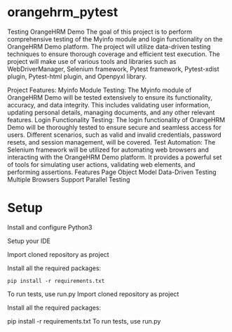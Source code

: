 # orangehrm_pytest

Testing OrangeHRM Demo
The goal of this project is to perform comprehensive testing of the Myinfo module and login functionality on the OrangeHRM Demo platform. The project will utilize data-driven testing techniques to ensure thorough coverage and efficient test execution. The project will make use of various tools and libraries such as WebDriverManager, Selenium framework, Pytest framework, Pytest-xdist plugin, Pytest-html plugin, and Openpyxl library.

Project Features:
Myinfo Module Testing: The Myinfo module of OrangeHRM Demo will be tested extensively to ensure its functionality, accuracy, and data integrity. This includes validating user information, updating personal details, managing documents, and any other relevant features.
Login Functionality Testing: The login functionality of OrangeHRM Demo will be thoroughly tested to ensure secure and seamless access for users. Different scenarios, such as valid and invalid credentials, password resets, and session management, will be covered.
Test Automation: The Selenium framework will be utilized for automating web browsers and interacting with the OrangeHRM Demo platform. It provides a powerful set of tools for simulating user actions, validating web elements, and performing assertions.
Features
Page Object Model
Data-Driven Testing
Multiple Browsers Support
Parallel Testing

# Setup
  Install and configure Python3

  Setup your IDE

  Import cloned repository as project

  Install all the required packages:

    pip install -r requirements.txt
  To run tests, use run.py
Import cloned repository as project

Install all the required packages:

  pip install -r requirements.txt
To run tests, use run.py
